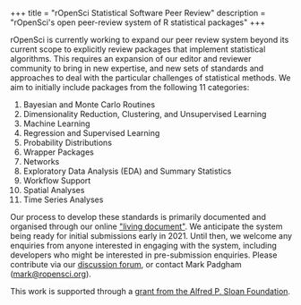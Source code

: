 +++
title = "rOpenSci Statistical Software Peer Review"
description = "rOpenSci's open peer-review system of R statistical packages"
+++

rOpenSci is currently working to expand our peer review system beyond its current scope to explicitly review packages that implement statistical algorithms. This requires an expansion of our editor and reviewer community to bring in new expertise, and new sets of standards and approaches to deal with the particular challenges of statistical methods. We aim to initially include packages from the following 11 categories:

1. Bayesian and Monte Carlo Routines
2. Dimensionality Reduction, Clustering, and Unsupervised Learning
3. Machine Learning
4. Regression and Supervised Learning
5. Probability Distributions
6. Wrapper Packages
7. Networks
8. Exploratory Data Analysis (EDA) and Summary Statistics
9. Workflow Support
10. Spatial Analyses
11. Time Series Analyses


Our process to develop these standards is primarily documented and organised through our online ["living document"](https://ropenscilabs.github.io/statistical-software-peer-review/index.html). We anticipate the system being ready for initial submissions early in 2021. Until then, we welcome any enquiries from anyone interested in engaging with the system, including developers who might be interested in pre-submission enquiries. Please contribute via our [discussion forum](https://discuss.ropensci.org/c/statistical-software-peer-review/28), or contact Mark Padgham (mark@ropensci.org).

This work is supported through a [grant from the Alfred P. Sloan Foundation](/blog/2019/07/15/expanding-software-review/).
